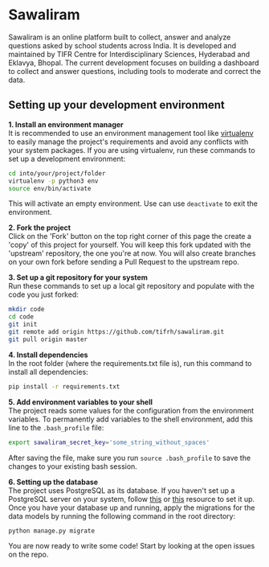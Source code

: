 # Sawaliram
Sawaliram is an online platform built to collect, answer and analyze questions asked by school students across India. It is developed and maintained by TIFR Centre for Interdisciplinary Sciences, Hyderabad and Eklavya, Bhopal. The current development focuses on building a dashboard to collect and answer questions, including tools to moderate and correct the data.

## Setting up your development environment
**1. Install an environment manager**  
It is recommended to use an environment management tool like [virtualenv](https://virtualenv.pypa.io/en/stable/) to easily manage the project's requirements and avoid any conflicts with your system packages. If you are using virtualenv, run these commands to set up a development environment:
```bash
cd into/your/project/folder
virtualenv -p python3 env
source env/bin/activate
```
This will activate an empty environment. Use can use ```deactivate``` to exit the environment.

**2. Fork the project**  
Click on the 'Fork' button on the top right corner of this page the create a 'copy' of this project for yourself. You will keep this fork updated with the 'upstream' repository, the one you're at now. You will also create branches on your own fork before sending a Pull Request to the upstream repo.  

**3. Set up a git repository for your system**  
Run these commands to set up a local git repository and populate with the code you just forked:
```bash
mkdir code
cd code
git init
git remote add origin https://github.com/tifrh/sawaliram.git
git pull origin master
```

**4. Install dependencies**  
In the root folder (where the requirements.txt file is), run this command to install all dependencies:
```bash
pip install -r requirements.txt
```
**5. Add environment variables to your shell**  
The project reads some values for the configuration from the environment variables. To permanently add variables to the shell environment, add this line to the ```.bash_profile``` file:
```sh
export sawaliram_secret_key='some_string_without_spaces'
```
After saving the file, make sure you run ```source .bash_profile``` to save the changes to your existing bash session.

**6. Setting up the database**  
The project uses PostgreSQL as its database. If you haven't set up a PostgreSQL server on your system, follow [this](https://www.digitalocean.com/community/tutorials/how-to-use-postgresql-with-your-django-application-on-ubuntu-14-04) or [this](http://www.marinamele.com/taskbuster-django-tutorial/install-and-configure-posgresql-for-django) resource to set it up.
Once you have your database up and running, apply the migrations for the data models by running the following command in the root directory:
```bash
python manage.py migrate
```

You are now ready to write some code! Start by looking at the open issues on the repo.
